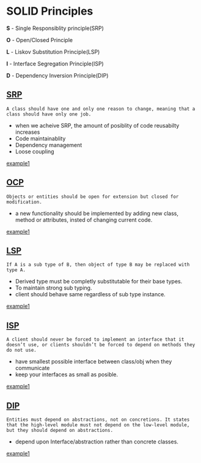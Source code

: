 # SOLID Principles

**S** - Single Responsiblity principle(SRP)

**O** - Open/Closed Principle

**L** - Liskov Substitution Principle(LSP)

**I** - Interface Segregation Principle(ISP)

**D** - Dependency Inversion Principle(DIP)

## [SRP](https://github.com/ajeeth-b/SOLID-Principles/tree/master/SRP)
```
A class should have one and only one reason to change, meaning that a class should have only one job.
```
- when we acheive SRP, the amount of posiblity of code reusabilty increases
- Code maintainablity
- Dependency management
- Loose coupling


[example1](https://github.com/ajeeth-b/SOLID-Principles/tree/master/SRP/example1/wrong.md)

## [OCP](https://github.com/ajeeth-b/SOLID-Principles/tree/master/OCP)
```
Objects or entities should be open for extension but closed for modification.
```

- a new functionality should be implemented by adding new class, method or attributes, insted of changing current code.

[example1](https://github.com/ajeeth-b/SOLID-Principles/tree/master/OCP/example1/wrong.md)
## [LSP](https://github.com/ajeeth-b/SOLID-Principles/tree/master/LSP)

```
If A is a sub type of B, then object of type B may be replaced with type A. 
```

- Derived type must be completly substitutable for their base types.
- To maintain strong sub typing.
- client should behave same regardless of sub type instance. 

[example1](https://github.com/ajeeth-b/SOLID-Principles/tree/master/LSP/example1/wrong.md)

## [ISP](https://github.com/ajeeth-b/SOLID-Principles/tree/master/ISP)
```
A client should never be forced to implement an interface that it doesn’t use, or clients shouldn’t be forced to depend on methods they do not use.
```
- have smallest possible interface between class/obj when they communicate
- keep your interfaces as small as posible.

[example1](https://github.com/ajeeth-b/SOLID-Principles/tree/master/ISP/example1/wrong.md)

## [DIP](https://github.com/ajeeth-b/SOLID-Principles/tree/master/DIP)
```
Entities must depend on abstractions, not on concretions. It states that the high-level module must not depend on the low-level module, but they should depend on abstractions.
```
- depend upon Interface/abstraction rather than concrete classes.

[example1](https://github.com/ajeeth-b/SOLID-Principles/tree/master/DIP/example1/wrong.md)